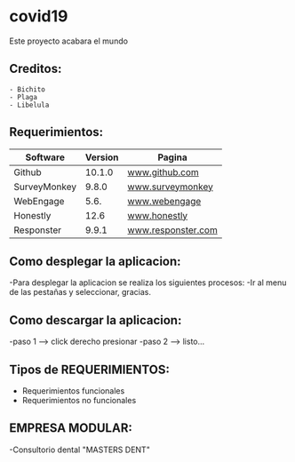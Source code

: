 # covid19
Este proyecto acabara el mundo
## Creditos:
    - Bichito
    - Plaga
    - Libelula

## Requerimientos:
|   Software   | Version|      Pagina        |
| -------------|--------|--------------------|
| Github       | 10.1.0 | www.github.com     |
| SurveyMonkey | 9.8.0  | www.surveymonkey   |
| WebEngage    | 5.6.   | www.webengage      |
| Honestly     | 12.6   | www.honestly       |
| Responster   | 9.9.1  | www.responster.com |

## Como desplegar la aplicacion:
-Para desplegar la aplicacion se realiza los  siguientes procesos:
-Ir al menu de las pestañas y seleccionar, gracias.

## Como descargar la aplicacion:
-paso 1 --> click derecho presionar
-paso 2 --> listo...

## Tipos de REQUERIMIENTOS:
- Requerimientos funcionales
- Requerimientos no funcionales

## EMPRESA MODULAR:
-Consultorio dental "MASTERS DENT"



